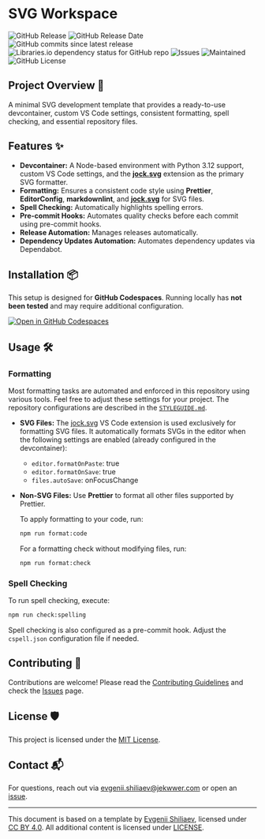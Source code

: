 # SVG Workspace

![GitHub Release](https://img.shields.io/github/v/release/Jekwwer/svg-workspace?logo=github&link=https%3A%2F%2Fgithub.com%2FJekwwer%2Fsvg-workspace%2Freleases%2Flatest)
![GitHub Release Date](https://img.shields.io/github/release-date/Jekwwer/svg-workspace?link=https%3A%2F%2Fgithub.com%2FJekwwer%2Fsvg-workspace%2Freleases%2Flatest)
![GitHub commits since latest release](https://img.shields.io/github/commits-since/Jekwwer/svg-workspace/latest?link=https%3A%2F%2Fgithub.com%2FJekwwer%2Fsvg-workspace%2Freleases%2Flatest)
![Libraries.io dependency status for GitHub repo](https://img.shields.io/librariesio/github/Jekwwer/svg-workspace?logo=librariesdotio&logoColor=%23FFFFFF)
![Issues](https://img.shields.io/github/issues/Jekwwer/svg-workspace?logo=github&link=https%3A%2F%2Fgithub.com%2FJekwwer%2Fsvg-workspace%2Fissues)
![Maintained](https://img.shields.io/maintenance/yes/2025)
![GitHub License](https://img.shields.io/github/license/Jekwwer/svg-workspace?link=https%3A%2F%2Fgithub.com%2FJekwwer%2Fsvg-workspace%2Fblob%2Fmain%2FLICENSE)

## Project Overview 🚀

A minimal SVG development template that provides a ready-to-use devcontainer, custom VS Code settings,
consistent formatting, spell checking, and essential repository files.

## Features ✨

- **Devcontainer:**
  A Node-based environment with Python 3.12 support, custom VS Code settings, and the [**jock.svg**][jock.svg] extension
  as the primary SVG formatter.
- **Formatting:**
  Ensures a consistent code style using **Prettier**, **EditorConfig**, **markdownlint**, and [**jock.svg**][jock.svg]
  for SVG files.
- **Spell Checking:**
  Automatically highlights spelling errors.
- **Pre-commit Hooks:**
  Automates quality checks before each commit using pre-commit hooks.
- **Release Automation:**
  Manages releases automatically.
- **Dependency Updates Automation:**
  Automates dependency updates via Dependabot.

## Installation 📦

This setup is designed for **GitHub Codespaces**.
Running locally has **not been tested** and may require additional configuration.

[![Open in GitHub Codespaces](https://github.com/codespaces/badge.svg)][open-in-codespaces]

## Usage 🛠️

### Formatting

Most formatting tasks are automated and enforced in this repository using various tools.
Feel free to adjust these settings for your project.
The repository configurations are described in the [`STYLEGUIDE.md`][STYLEGUIDE].

- **SVG Files:**
  The [jock.svg][jock.svg] VS Code extension is used exclusively for formatting SVG files.
  It automatically formats SVGs in the editor when the following settings are enabled
  (already configured in the devcontainer):

  - `editor.formatOnPaste`: true
  - `editor.formatOnSave`: true
  - `files.autoSave`: onFocusChange

- **Non-SVG Files:**
  Use **Prettier** to format all other files supported by Prettier.

  To apply formatting to your code, run:

  ```bash
  npm run format:code
  ```

  For a formatting check without modifying files, run:

  ```bash
  npm run format:check
  ```

### Spell Checking

To run spell checking, execute:

```bash
npm run check:spelling
```

Spell checking is also configured as a pre-commit hook. Adjust the `cspell.json` configuration file if needed.

## Contributing 👥

Contributions are welcome! Please read the [Contributing Guidelines][CONTRIBUTING] and check the [Issues][issues] page.

## License 🛡️

This project is licensed under the [MIT License][LICENSE].

## Contact 📬

For questions, reach out via [evgenii.shiliaev@jekwwer.com][evgenii.shiliaev@jekwwer.com] or open an [issue][issues].

---

This document is based on a template by [Evgenii Shiliaev][evgenii-shiliaev-github],
licensed under [CC BY 4.0][jekwwer-markdown-docs-kit-license]. All additional content is licensed under [LICENSE][LICENSE].

[CONTRIBUTING]: CONTRIBUTING.md
[LICENSE]: LICENSE
[STYLEGUIDE]: STYLEGUIDE.md
[evgenii-shiliaev-github]: https://github.com/Jekwwer
[evgenii.shiliaev@jekwwer.com]: mailto:evgenii.shiliaev@jekwwer.com
[issues]: https://github.com/Jekwwer/svg-workspace/issues
[jock.svg]: https://marketplace.visualstudio.com/items?itemName=jock.svg
[jekwwer-markdown-docs-kit-license]: https://github.com/Jekwwer/markdown-docs-kit/blob/main/LICENSE
[open-in-codespaces]: https://codespaces.new/Jekwwer/svg-workspace

